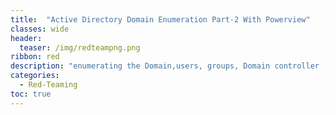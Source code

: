 ```yaml
---
title:  "Active Directory Domain Enumeration Part-2 With Powerview"
classes: wide
header:
  teaser: /img/redteampng.png
ribbon: red
description: "enumerating the Domain,users, groups, Domain controller ,computers and local groups"
categories:
  - Red-Teaming
toc: true
---
```

